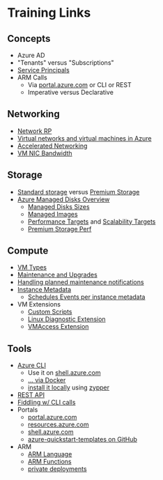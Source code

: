 # Training Links

## Concepts

- Azure AD
- "Tenants" versus "Subscriptions"
- [Service Principals](https://docs.microsoft.com/en-us/cli/azure/create-an-azure-service-principal-azure-cli)
- ARM Calls
  - Via [portal.azure.com](https://portal.azure.com/) or CLI or REST
  - Imperative versus Declarative

## Networking

- [Network RP](https://docs.microsoft.com/en-us/azure/virtual-network/resource-groups-networking)
- [Virtual networks and virtual machines in Azure](https://docs.microsoft.com/en-us/azure/virtual-machines/linux/network-overview)
- [Accelerated Networking](https://docs.microsoft.com/en-us/azure/virtual-network/create-vm-accelerated-networking-cli)
- [VM NIC Bandwidth](https://docs.microsoft.com/en-us/azure/virtual-network/virtual-machine-network-throughput)

## Storage

- [Standard storage](https://docs.microsoft.com/en-us/azure/virtual-machines/linux/standard-storage) versus [Premium Storage](https://docs.microsoft.com/en-us/azure/virtual-machines/linux/premium-storage)
- [Azure Managed Disks Overview](https://docs.microsoft.com/en-us/azure/virtual-machines/linux/managed-disks-overview)
  - [Managed Disks Sizes](https://docs.microsoft.com/en-us/azure/virtual-machines/linux/managed-disks-overview#pricing-and-billing)
  - [Managed Images](https://docs.microsoft.com/en-us/azure/virtual-machines/linux/managed-disks-overview#images)
  - [Performance Targets](https://docs.microsoft.com/en-us/azure/virtual-machines/linux/premium-storage#scalability-and-performance-targets) and [Scalability Targets](https://docs.microsoft.com/en-us/azure/virtual-machines/linux/disk-scalability-targets)
  - [Premium Storage Perf](https://docs.microsoft.com/en-us/azure/virtual-machines/linux/premium-storage-performance)

## Compute

- [VM Types](https://docs.microsoft.com/en-us/azure/virtual-machines/linux/sizes)
- [Maintenance and Upgrades](https://docs.microsoft.com/en-us/azure/virtual-machines/linux/maintenance-and-updates)
- [Handling planned maintenance notifications](https://docs.microsoft.com/en-us/azure/virtual-machines/linux/maintenance-notifications)
- [Instance Metadata](https://docs.microsoft.com/en-us/azure/virtual-machines/linux/instance-metadata-service)
  - [Schedules Events per instance metadata](https://docs.microsoft.com/en-us/azure/virtual-machines/linux/scheduled-events)
- VM Extensions
  - [Custom Scripts](https://docs.microsoft.com/en-us/azure/virtual-machines/linux/extensions-customscript)
  - [Linux Diagnostic Extension](https://docs.microsoft.com/en-us/azure/virtual-machines/linux/diagnostic-extension)
  - [VMAccess Extension](https://docs.microsoft.com/en-us/azure/virtual-machines/linux/using-vmaccess-extension)

## Tools

- [Azure CLI](https://docs.microsoft.com/en-us/azure/azure-resource-manager/xplat-cli-azure-resource-manager)
  - Use it on [shell.azure.com](https://shell.azure.com)
  - [... via Docker](https://azure.microsoft.com/en-us/blog/run-azure-cli-as-a-docker-container-avoid-installation-and-setup/)
  - [install it locally](https://docs.microsoft.com/en-us/cli/azure/install-azure-cli?view=azure-cli-latest) using [zypper](https://docs.microsoft.com/en-us/cli/azure/install-azure-cli-zypper?view=azure-cli-latest)
- [REST API](https://docs.microsoft.com/en-us/azure/azure-resource-manager/resource-manager-rest-api)
- [Fiddling w/ CLI calls](https://github.com/chgeuer/chgeuer.github.io/blob/master/pages/AzureLogin.md)
- Portals
  - [portal.azure.com](https://portal.azure.com/)
  - [resources.azure.com](https://resources.azure.com/)
  - [shell.azure.com](https://shell.azure.com)
  - [azure-quickstart-templates on GitHub](https://github.com/azure/azure-quickstart-templates/)
- ARM
  - [ARM Language](https://docs.microsoft.com/en-us/azure/azure-resource-manager/resource-group-authoring-templates)
  - [ARM Functions](https://docs.microsoft.com/en-us/azure/azure-resource-manager/resource-group-template-functions)
  - [private deployments](https://docs.microsoft.com/en-us/azure/azure-resource-manager/resource-manager-cli-sas-token)
